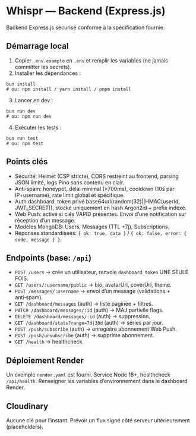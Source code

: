 # Whispr — Backend (Express.js)

Backend Express.js sécurisé conforme à la spécification fournie.

## Démarrage local

1. Copier `.env.example` en `.env` et remplir les variables (ne jamais committer les secrets).
2. Installer les dépendances :

```
bun install
# ou: npm install / yarn install / pnpm install
```

3. Lancer en dev :
```
bun run dev
# ou: npm run dev
```

4. Exécuter les tests :
```
bun run test
# ou: npm test
```

## Points clés

- Sécurité: Helmet (CSP stricte), CORS restreint au frontend, parsing JSON limité, logs Pino sans contenu en clair.
- Anti‑spam: honeypot, délai minimal (>700ms), cooldown (10s par IP+username), rate limit global et spécifique.
- Auth dashboard: token privé base64url(random(32)||HMAC(userId, JWT_SECRET)), stocké uniquement en hash Argon2id + prefix indexé.
- Web Push: activé si clés VAPID présentes. Envoi d’une notification sur réception d’un message.
- Modèles MongoDB: Users, Messages (TTL +7j), Subscriptions.
- Réponses standardisées: `{ ok: true, data }` / `{ ok: false, error: { code, message } }`.

## Endpoints (base: `/api`)

- `POST /users` → crée un utilisateur, renvoie `dashboard_token` UNE SEULE FOIS.
- `GET /users/:username/public` → bio, avatarUrl, coverUrl, theme.
- `POST /messages/:username` → envoi d’un message (validations + anti‑spam).
- `GET /dashboard/messages` (auth) → liste paginée + filtres.
- `PATCH /dashboard/messages/:id` (auth) → MAJ partielle flags.
- `DELETE /dashboard/messages/:id` (auth) → suppression.
- `GET /dashboard/stats?range=7d|30d` (auth) → séries par jour.
- `POST /push/subscribe` (auth) → enregistre abonnement Web Push.
- `POST /push/unsubscribe` (auth) → supprime abonnement.
- `GET /health` → healthcheck.

## Déploiement Render

Un exemple `render.yaml` est fourni. Service Node 18+, healthcheck `/api/health`. Renseigner les variables d’environnement dans le dashboard Render.

## Cloudinary

Aucune clé pour l’instant. Prévoir un flux signé côté serveur ultérieurement (placeholders).
